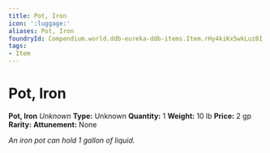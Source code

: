 ```yaml
---
title: Pot, Iron
icon: ':luggage:'
aliases: Pot, Iron
foundryId: Compendium.world.ddb-eureka-ddb-items.Item.rHy4kiKx5wkLuz8I
tags:
- Item
---
```


# Pot, Iron

**Pot, Iron**
_Unknown_
**Type:** Unknown
**Quantity:** 1
**Weight:** 10 lb
**Price:** 2 gp
**Rarity:** 
**Attunement:** None

*An iron pot can hold 1 gallon of liquid.*